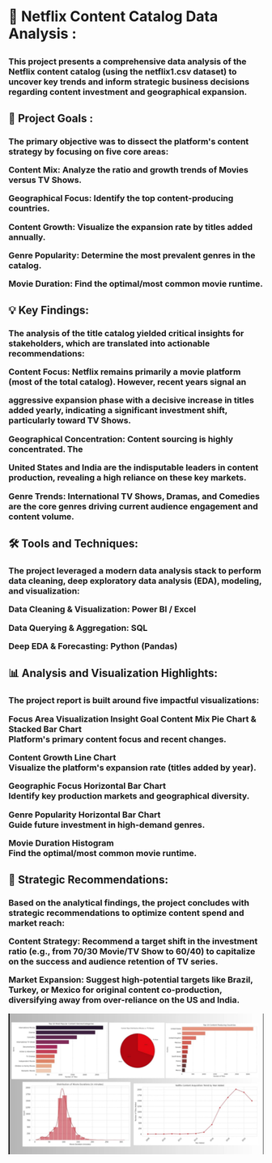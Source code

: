 **<h1>🍿 Netflix Content Catalog Data Analysis :** 

<h3>This project presents a comprehensive data analysis of the 
Netflix content catalog (using the netflix1.csv dataset) to uncover key trends and inform strategic business decisions regarding content investment and geographical expansion.

**<h2>🎯 Project Goals :**

<h3>The primary objective was to dissect the platform's content strategy by focusing on five core areas:



Content Mix: Analyze the ratio and growth trends of Movies versus TV Shows.


Geographical Focus: Identify the top content-producing countries.


Content Growth: Visualize the expansion rate by titles added annually.


Genre Popularity: Determine the most prevalent genres in the catalog.


Movie Duration: Find the optimal/most common movie runtime.

**<h2>💡 Key Findings:**

<h3>The analysis of the title catalog yielded critical insights for stakeholders, which are translated into actionable recommendations:



Content Focus: Netflix remains primarily a movie platform (most of the total catalog). However, recent years signal an 

aggressive expansion phase with a decisive increase in titles added yearly, indicating a significant investment shift, particularly toward TV Shows.


Geographical Concentration: Content sourcing is highly concentrated. The 

United States and India are the indisputable leaders in content production, revealing a high reliance on these key markets.



Genre Trends: International TV Shows, Dramas, and Comedies are the core genres driving current audience engagement and content volume.

**<h2>🛠️ Tools and Techniques:**

<h3>The project leveraged a modern data analysis stack to perform data cleaning, deep exploratory data analysis (EDA), modeling, and visualization:


Data Cleaning & Visualization: Power BI / Excel 


Data Querying & Aggregation: SQL 


Deep EDA & Forecasting: Python (Pandas) 

**<h2>📊 Analysis and Visualization Highlights:**

<h3>The project report is built around five impactful visualizations:

Focus Area	Visualization	Insight Goal
Content Mix	Pie Chart & Stacked Bar Chart	
Platform's primary content focus and recent changes.

Content Growth	Line Chart	
Visualize the platform's expansion rate (titles added by year).

Geographic Focus	Horizontal Bar Chart	
Identify key production markets and geographical diversity.

Genre Popularity	Horizontal Bar Chart	
Guide future investment in high-demand genres.

Movie Duration	Histogram	
Find the optimal/most common movie runtime.



**<H2>🚀 Strategic Recommendations:**

<h3>Based on the analytical findings, the project concludes with strategic recommendations to optimize content spend and market reach:


Content Strategy: Recommend a target shift in the investment ratio (e.g., from 70/30 Movie/TV Show to 60/40) to capitalize on the success and audience retention of TV series.


Market Expansion: Suggest high-potential targets like Brazil, Turkey, or Mexico for original content co-production, diversifying away from over-reliance on the US and India.


![image Alt](https://github.com/Anudeepika1406/Netflix-data-analysis-/blob/353580c019bd48b33d1f65d05022766f2d57d2f9/WhatsApp%20Image%202025-10-03%20at%2018.32.14_96a675e2.jpg)



